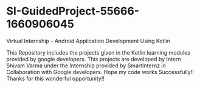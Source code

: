 # SI-GuidedProject-55666-1660906045
Virtual Internship - Android Application Development Using Kotlin

This Repository includes the projects given in the Kotlin learning modules provided by google developers.
This projects are developed by Intern Shivam Varma under the Internship provided by SmartInternz in Collaboration with Google developers.
Hope my code works Successfully!!
Thanks for this wonderful opportunity!!
